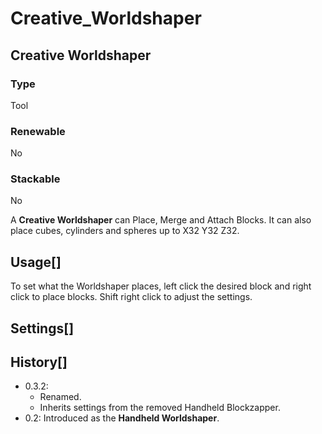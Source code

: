 # Creative_Worldshaper

## Creative Worldshaper

### Type

Tool

### Renewable

No

### Stackable

No

A **Creative Worldshaper** can Place, Merge and Attach Blocks. It can also place cubes, cylinders and spheres up to X32 Y32 Z32.

## Usage[]

To set what the Worldshaper places, left click the desired block and right click to place blocks. Shift right click to adjust the settings.

## Settings[]

## History[]

- 0.3.2:
    - Renamed.
    - Inherits settings from the removed Handheld Blockzapper.
- 0.2: Introduced as the **Handheld Worldshaper**.